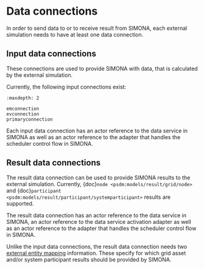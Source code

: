 # Data connections

In order to send data to or to receive result from SIMONA, each external simulation needs to have at least one data
connection.


## Input data connections

These connections are used to provide SIMONA with data, that is calculated by the external simulation.

Currently, the following input connections exist:

```{toctree}
:maxdepth: 2

emconnection
evconnection
primaryconnection
```

Each input data connection has an actor reference to the data service in SIMONA as well as an actor reference to the
adapter that handles the scheduler control flow in SIMONA.

## Result data connections

The result data connection can be used to provide SIMONA results to the external simulation. Currently,
{doc}`node <psdm:models/result/grid/node>` and {doc}`participant <psdm:models/result/participant/systemparticipant>`
results are supported.

The result data connection has an actor reference to the data service in SIMONA, an actor reference to the data service
activation adapter as well as an actor reference to the adapter that handles the scheduler control flow in SIMONA.

Unlike the input data connections, the result data connection needs two [external entity mapping](/simulations/mapping)
information. These specify for which grid asset and/or system participant results should be provided by SIMONA.

